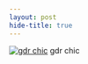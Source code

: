 ```yaml
---
layout: post
hide-title: true
---
```

[![gdr chic](https://dl.dropbox.com/u/4255155/blog/600/gdr.jpg)](https://dl.dropbox.com/u/4255155/blog/gdr.jpg) gdr chic